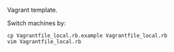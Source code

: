 Vagrant template.

Switch machines by:

    cp Vagrantfile_local.rb.example Vagrantfile_local.rb
    vim Vagrantfile_local.rb
